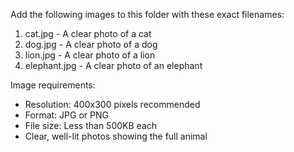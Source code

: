 Add the following images to this folder with these exact filenames:

1. cat.jpg - A clear photo of a cat
2. dog.jpg - A clear photo of a dog
3. lion.jpg - A clear photo of a lion
4. elephant.jpg - A clear photo of an elephant

Image requirements:
- Resolution: 400x300 pixels recommended
- Format: JPG or PNG
- File size: Less than 500KB each
- Clear, well-lit photos showing the full animal